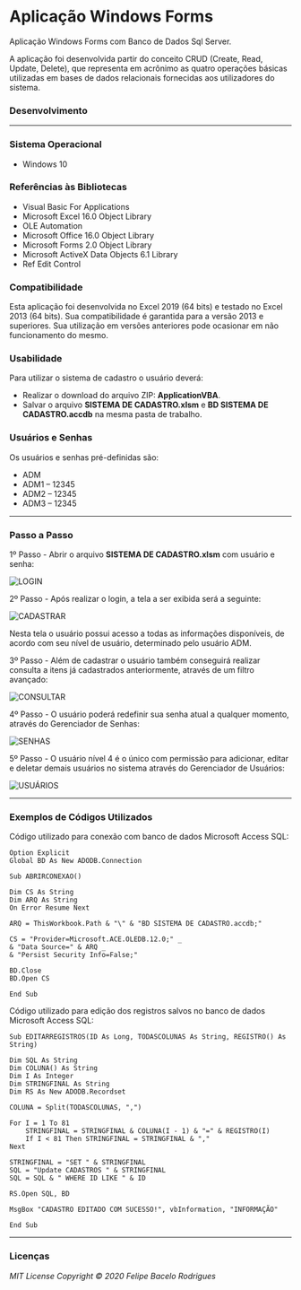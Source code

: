 # Aplicação Windows Forms
Aplicação Windows Forms com Banco de Dados Sql Server.

A aplicação foi desenvolvida partir do conceito CRUD (Create, Read, Update, Delete), que representa em acrônimo as quatro operações básicas utilizadas em bases de dados relacionais fornecidas aos utilizadores do sistema.

### Desenvolvimento

***
### Sistema Operacional

* Windows 10

### Referências às Bibliotecas

* Visual Basic For Applications
* Microsoft Excel 16.0 Object Library
* OLE Automation
* Microsoft Office 16.0 Object Library
* Microsoft Forms 2.0 Object Library
* Microsoft ActiveX Data Objects 6.1 Library
* Ref Edit Control

### Compatibilidade

Esta aplicação foi desenvolvida no Excel 2019 (64 bits) e testado no Excel 2013 (64 bits). Sua compatibilidade é garantida para a versão 2013 e superiores. Sua utilização em versões anteriores pode ocasionar em não funcionamento do mesmo.

### Usabilidade

Para utilizar o sistema de cadastro o usuário deverá:

* Realizar o download do arquivo ZIP: __ApplicationVBA__.
* Salvar o arquivo __SISTEMA DE CADASTRO.xlsm__ e __BD SISTEMA DE CADASTRO.accdb__ na mesma pasta de trabalho.

### Usuários e Senhas

Os usuários e senhas pré-definidas são:

* ADM
* ADM1 – 12345
* ADM2 – 12345
* ADM3 – 12345
***
### Passo a Passo

1º Passo - Abrir o arquivo __SISTEMA DE CADASTRO.xlsm__ com usuário e senha:

![LOGIN](https://github.com/felipebacelo/Sistema_Cadastro/blob/master/IMAGENS/LOGIN.png)

2º Passo - Após realizar o login, a tela a ser exibida será a seguinte:

![CADASTRAR](https://github.com/felipebacelo/Sistema_Cadastro/blob/master/IMAGENS/CADASTRAR.png)

Nesta tela o usuário possui acesso a todas as informações disponíveis, de acordo com seu nível de usuário, determinado pelo usuário ADM.

3º Passo - Além de cadastrar o usuário também conseguirá realizar consulta a itens já cadastrados anteriormente, através de um filtro avançado:

![CONSULTAR](https://github.com/felipebacelo/Sistema_Cadastro/blob/master/IMAGENS/CONSULTAR.png)

4º Passo - O usuário poderá redefinir sua senha atual a qualquer momento, através do Gerenciador de Senhas:

![SENHAS](https://github.com/felipebacelo/Sistema_Cadastro/blob/master/IMAGENS/SENHAS.png)

5º Passo - O usuário nível 4 é o único com permissão para adicionar, editar e deletar demais usuários no sistema através do Gerenciador de Usuários:

![USUÁRIOS](https://github.com/felipebacelo/Sistema_Cadastro/blob/master/IMAGENS/USU%C3%81RIOS.png)

***
### Exemplos de Códigos Utilizados

Código utilizado para conexão com banco de dados Microsoft Access SQL:
```vba
Option Explicit
Global BD As New ADODB.Connection

Sub ABRIRCONEXAO()

Dim CS As String
Dim ARQ As String
On Error Resume Next

ARQ = ThisWorkbook.Path & "\" & "BD SISTEMA DE CADASTRO.accdb;"

CS = "Provider=Microsoft.ACE.OLEDB.12.0;" _
& "Data Source=" & ARQ _
& "Persist Security Info=False;"

BD.Close
BD.Open CS

End Sub
```

Código utilizado para edição dos registros salvos no banco de dados Microsoft Access SQL:
```vba
Sub EDITARREGISTROS(ID As Long, TODASCOLUNAS As String, REGISTRO() As String)

Dim SQL As String
Dim COLUNA() As String
Dim I As Integer
Dim STRINGFINAL As String
Dim RS As New ADODB.Recordset

COLUNA = Split(TODASCOLUNAS, ",")

For I = 1 To 81
    STRINGFINAL = STRINGFINAL & COLUNA(I - 1) & "=" & REGISTRO(I)
    If I < 81 Then STRINGFINAL = STRINGFINAL & ","
Next

STRINGFINAL = "SET " & STRINGFINAL
SQL = "Update CADASTROS " & STRINGFINAL
SQL = SQL & " WHERE ID LIKE " & ID

RS.Open SQL, BD

MsgBox "CADASTRO EDITADO COM SUCESSO!", vbInformation, "INFORMAÇÃO"

End Sub
```
***
### Licenças

_MIT License_
_Copyright   ©   2020 Felipe Bacelo Rodrigues_
